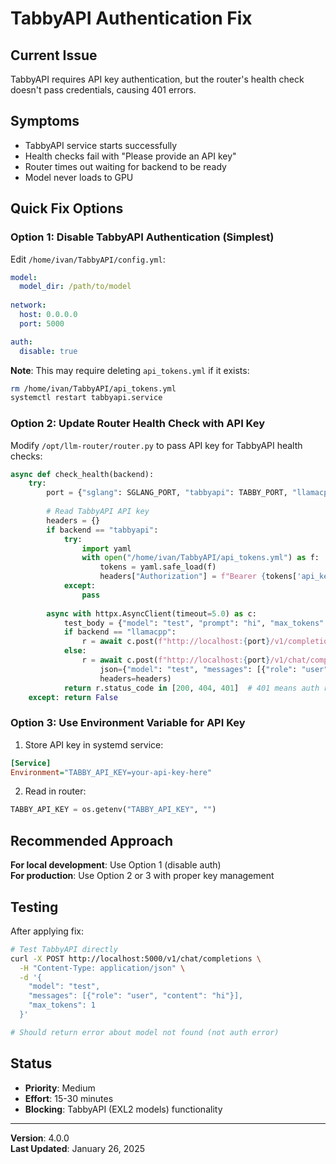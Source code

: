 # TabbyAPI Authentication Fix

## Current Issue

TabbyAPI requires API key authentication, but the router's health check doesn't pass credentials, causing 401 errors.

## Symptoms

- TabbyAPI service starts successfully
- Health checks fail with "Please provide an API key"
- Router times out waiting for backend to be ready
- Model never loads to GPU

## Quick Fix Options

### Option 1: Disable TabbyAPI Authentication (Simplest)

Edit `/home/ivan/TabbyAPI/config.yml`:

```yaml
model:
  model_dir: /path/to/model
  
network:
  host: 0.0.0.0
  port: 5000

auth:
  disable: true
```

**Note**: This may require deleting `api_tokens.yml` if it exists:

```bash
rm /home/ivan/TabbyAPI/api_tokens.yml
systemctl restart tabbyapi.service
```

### Option 2: Update Router Health Check with API Key

Modify `/opt/llm-router/router.py` to pass API key for TabbyAPI health checks:

```python
async def check_health(backend):
    try:
        port = {"sglang": SGLANG_PORT, "tabbyapi": TABBY_PORT, "llamacpp": LLAMACPP_PORT}[backend]
        
        # Read TabbyAPI API key
        headers = {}
        if backend == "tabbyapi":
            try:
                import yaml
                with open("/home/ivan/TabbyAPI/api_tokens.yml") as f:
                    tokens = yaml.safe_load(f)
                    headers["Authorization"] = f"Bearer {tokens['api_key']}"
            except:
                pass
        
        async with httpx.AsyncClient(timeout=5.0) as c:
            test_body = {"model": "test", "prompt": "hi", "max_tokens": 1, "stream": False}
            if backend == "llamacpp":
                r = await c.post(f"http://localhost:{port}/v1/completions", json=test_body, headers=headers)
            else:
                r = await c.post(f"http://localhost:{port}/v1/chat/completions", 
                    json={"model": "test", "messages": [{"role": "user", "content": "hi"}], "max_tokens": 1, "stream": False},
                    headers=headers)
            return r.status_code in [200, 404, 401]  # 401 means auth required but server is up
    except: return False
```

### Option 3: Use Environment Variable for API Key

1. Store API key in systemd service:

```ini
[Service]
Environment="TABBY_API_KEY=your-api-key-here"
```

2. Read in router:

```python
TABBY_API_KEY = os.getenv("TABBY_API_KEY", "")
```

## Recommended Approach

**For local development**: Use Option 1 (disable auth)  
**For production**: Use Option 2 or 3 with proper key management

## Testing

After applying fix:

```bash
# Test TabbyAPI directly
curl -X POST http://localhost:5000/v1/chat/completions \
  -H "Content-Type: application/json" \
  -d '{
    "model": "test",
    "messages": [{"role": "user", "content": "hi"}],
    "max_tokens": 1
  }'

# Should return error about model not found (not auth error)
```

## Status

- **Priority**: Medium
- **Effort**: 15-30 minutes
- **Blocking**: TabbyAPI (EXL2 models) functionality

---
**Version**: 4.0.0  
**Last Updated**: January 26, 2025
